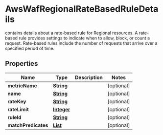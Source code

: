 

# AwsWafRegionalRateBasedRuleDetails

contains details about a rate-based rule for Regional resources. A rate-based rule provides settings to indicate when to allow, block, or count a request. Rate-based rules include the number of requests that arrive over a specified period of time.

## Properties

| Name | Type | Description | Notes |
|------------ | ------------- | ------------- | -------------|
|**metricName** | [**String**](String.md) |  |  [optional] |
|**name** | [**String**](String.md) |  |  [optional] |
|**rateKey** | [**String**](String.md) |  |  [optional] |
|**rateLimit** | [**Integer**](Integer.md) |  |  [optional] |
|**ruleId** | [**String**](String.md) |  |  [optional] |
|**matchPredicates** | [**List**](List.md) |  |  [optional] |



